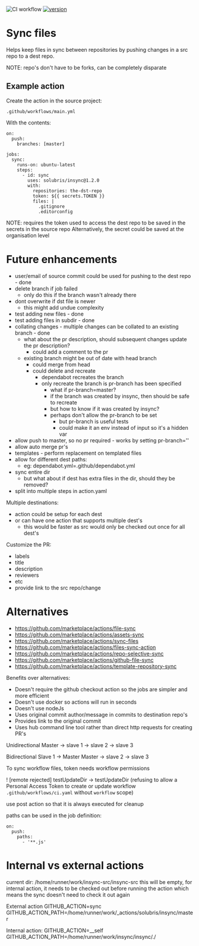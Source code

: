 ![CI workflow](https://github.com/solubris/insync/actions/workflows/ci.yaml/badge.svg)
[![version](https://img.shields.io/github/v/release/solubris/insync)](https://img.shields.io/github/v/release/solubris/insync)

# Sync files

Helps keep files in sync between repositories by pushing changes in a src repo to a dest repo.

NOTE: repo's don't have to be forks, can be completely disparate

## Example action

Create the action in the source project:

    .github/workflows/main.yml

With the contents:

    on:
      push:
        branches: [master]
    
    jobs:
      sync:
        runs-on: ubuntu-latest
        steps:
          - id: sync
            uses: solubris/insync@1.2.0
            with:
              repositories: the-dst-repo
              token: ${{ secrets.TOKEN }}
              files: |
                .gitignore
                .editorconfig

NOTE: requires the token used to access the dest repo to be saved in the secrets in the source repo
Alternatively, the secret could be saved at the organisation level

# Future enhancements

- user/email of source commit could be used for pushing to the dest repo - done
- delete branch if job failed
  - only do this if the branch wasn't already there
- dont overwrite if dst file is newer
  - this might add undue complexity
- test adding new files - done
- test adding files in subdir - done
- collating changes - multiple changes can be collated to an existing branch - done
  - what about the pr description, should subsequent changes update the pr description?
    - could add a comment to the pr
  - existing branch might be out of date with head branch
    - could merge from head
    - could delete and recreate
      - dependabot recreates the branch
      - only recreate the branch is pr-branch has been specified
        - what if pr-branch=master?
        - if the branch was created by insync, then should be safe to recreate
        - but how to know if it was created by insync?
        - perhaps don't allow the pr-branch to be set
          - but pr-branch is useful tests
          - could make it an env instead of input so it's a hidden var
- allow push to master, so no pr required - works by setting pr-branch=''
- allow auto merge pr's
- templates - perform replacement on templated files
- allow for different dest paths:
  - eg: dependabot.yml=.github/dependabot.yml
- sync entire dir
  - but what about if dest has extra files in the dir, should they be removed?
- split into multiple steps in action.yaml

Multiple destinations:
- action could be setup for each dest
- or can have one action that supports multiple dest's
  - this would be faster as src would only be checked out once for all dest's

Customize the PR:
- labels
- title
- description
- reviewers
- etc
- provide link to the src repo/change

# Alternatives

- https://github.com/marketplace/actions/file-sync
- https://github.com/marketplace/actions/assets-sync
- https://github.com/marketplace/actions/sync-files
- https://github.com/marketplace/actions/files-sync-action
- https://github.com/marketplace/actions/repo-selective-sync
- https://github.com/marketplace/actions/github-file-sync
- https://github.com/marketplace/actions/template-repository-sync


Benefits over alternatives:
- Doesn't require the github checkout action so the jobs are simpler and more efficient
- Doesn't use docker so actions will run in seconds
- Doesn't use nodeJs
- Uses original commit author/message in commits to destination repo's
- Provides link to the original commit
- Uses hub command line tool rather than direct http requests for creating PR's


Unidirectional
Master -> slave 1
       -> slave 2
       -> slave 3

Bidirectional
Slave 1 -> Master
Master -> slave 2
       -> slave 3

To sync workflow files, token needs workflow permissions

! [remote rejected] testUpdateDir -> testUpdateDir (refusing to allow a Personal Access Token to create or update workflow `.github/workflows/ci.yaml` without `workflow` scope)

use post action so that it is always executed for cleanup

paths can be used in the job definition:

    on:
      push:
        paths:
          - '**.js'

# Internal vs external actions

current dir:
/home/runner/work/insync-src/insync-src
this will be empty, for internal action, it needs to be checked out before running the action
which means the sync doesn't need to check it out again

External action
GITHUB_ACTION=sync
GITHUB_ACTION_PATH=/home/runner/work/_actions/solubris/insync/master

Internal action:
GITHUB_ACTION=__self
GITHUB_ACTION_PATH=/home/runner/work/insync/insync/./


